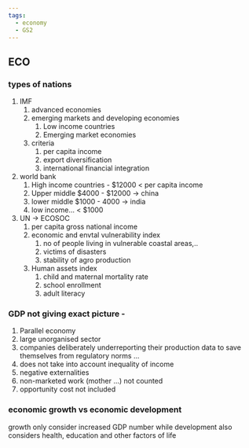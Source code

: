 ```yaml
---
tags:
  - economy
  - GS2
---
```


## ECO
### types of nations
1. IMF
	1. advanced economies
	2. emerging markets and developing economies
		1. Low income countries
		2. Emerging market economies
	3. criteria
		1. per capita income
		2. export diversification
		3. international financial integration
2. world bank
	1. High income countries - $12000 < per capita income
	2. Upper middle $4000 - $12000 -> china
	3. lower middle $1000 - 4000 -> india
	4. low income... < $1000
3. UN -> ECOSOC
	1. per capita gross national income
	2. economic and envtal vulnerability index
		1. no of people living in vulnerable coastal areas,..
		2. victims of disasters
		3. stability of agro production
	3. Human assets index
		1. child and maternal mortality rate
		2. school enrollment
		3. adult literacy
### GDP not giving exact picture - 
1. Parallel economy
2. large unorganised sector
3. companies deliberately underreporting their production data to save themselves from regulatory norms ...
4. does not take into account inequality of income
5. negative externalities
6. non-marketed work (mother ...) not counted
7. opportunity cost not included
### economic growth vs economic development
growth only consider increased GDP number while development also considers health, education and other factors of life